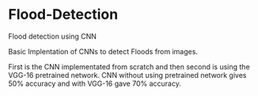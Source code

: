 # Flood-Detection
Flood detection using CNN

Basic Implentation of CNNs to detect Floods from images.

First is the CNN implementated from scratch and then second is using the VGG-16 pretrained network.
CNN without using pretrained network gives 50% accuracy and with VGG-16 gave 70% accuracy.
